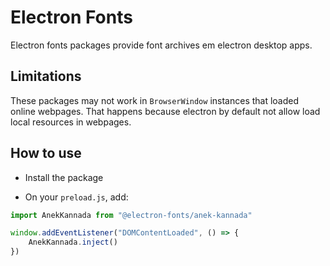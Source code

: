 # Electron Fonts

Electron fonts packages provide font archives em electron desktop apps.

## Limitations

These packages may not work in `BrowserWindow` instances that loaded online webpages. That happens because electron by default not allow load local resources in webpages.

## How to use

* Install the package

* On your `preload.js`, add:

```ts
import AnekKannada from "@electron-fonts/anek-kannada"

window.addEventListener("DOMContentLoaded", () => {
    AnekKannada.inject()
})
```